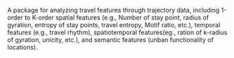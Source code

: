 A package for analyzing travel features through trajectory data, including 1-order to K-order spatial features (e.g., Number of stay point, radius of gyration, entropy of stay points, travel entropy, Motif ratio, etc.), temporal features (e.g., travel rhythm), spatiotemporal features(eg., ration of k-radius of gyration, unicity, etc.), and semantic features (unban functionality of locations).
